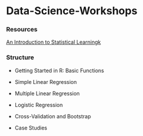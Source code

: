 # Data-Science-Workshops

### Resources

<a href="https://www-bcf.usc.edu/~gareth/ISL/">An Introduction to Statistical Learningk</a>

### Structure

* Getting Started in R: Basic Functions

* Simple Linear Regression

* Multiple Linear Regression

* Logistic Regression

* Cross-Validation and Bootstrap

* Case Studies

